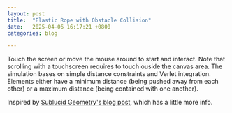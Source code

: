 ```yaml
---
layout: post
title:  "Elastic Rope with Obstacle Collision"
date:   2025-04-06 16:17:21 +0800
categories: blog

---
```


Touch the screen or move the mouse around to start and interact. Note that scrolling with a touchscreen requires to touch ouside the canvas area.
The simulation bases on simple distance constraints and Verlet integration.
Elements either have a minimum distance (being pushed away from each other) or a maximum distance (being contained with one another).

Inspired by [Sublucid Geometry's blog post](https://zalo.github.io/blog/constraints/), which has a little more info.

<canvas id="ropeCanvas" style="touch-action:none;"></canvas>

<script src="../../../../assets/js/simple_physics_sim/src/util.js"></script>
<script src="../../../../assets/js/simple_physics_sim/src/vector.js"></script>
<script src="../../../../assets/js/simple_physics_sim/src/input.js"></script>
<script src="../../../../assets/js/simple_physics_sim/src/environment.js"></script>
<script src="../../../../assets/js/simple_physics_sim/src/drawing.js"></script>
<script src="../../../../assets/js/simple_physics_sim/src/drawables/chains.js"></script>
<script src="../../../../assets/js/simple_physics_sim/src/drawables/constrained_point.js"></script>
<script src="../../../../assets/js/simple_physics_sim/src/drawables/mouse_circle.js"></script>
<script src="../../../../assets/js/simple_physics_sim/rope.js"></script>
